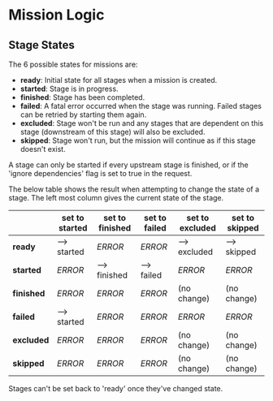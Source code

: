 
# Mission Logic

## Stage States

The 6 possible states for missions are:

- **ready**: Initial state for all stages when a mission is created.
- **started**: Stage is in progress.
- **finished**: Stage has been completed.
- **failed**: A fatal error occurred when the stage was running. Failed stages can be retried by starting them again.
- **excluded**: Stage won't be run and any stages that are dependent on this stage (downstream of this stage) will also be excluded. 
- **skipped**: Stage won't run, but the mission will continue as if this stage doesn't exist.

A stage can only be started if every upstream stage is finished, or if the 'ignore dependencies' flag is set to true in the request.  

The below table shows the result when attempting to change the state of a stage. The left most column gives the current
state of the stage.

|              | set to started | set to finished | set to failed | set to excluded | set to skipped |
|--------------|----------------|-----------------|---------------|-----------------|----------------|
| **ready**    | --> started    | _ERROR_         | _ERROR_       | --> excluded    | --> skipped    |
| **started**  | _ERROR_        | --> finished    | --> failed    | _ERROR_         | _ERROR_        |
| **finished** | _ERROR_        | _ERROR_         | _ERROR_       | (no change)     | (no change)    |
| **failed**   | --> started    | _ERROR_         | _ERROR_       | _ERROR_         | _ERROR_        |
| **excluded** | _ERROR_        | _ERROR_         | _ERROR_       | (no change)     | (no change)    |
| **skipped**  | _ERROR_        | _ERROR_         | _ERROR_       | (no change)     | (no change)    |

Stages can't be set back to 'ready' once they've changed state.
